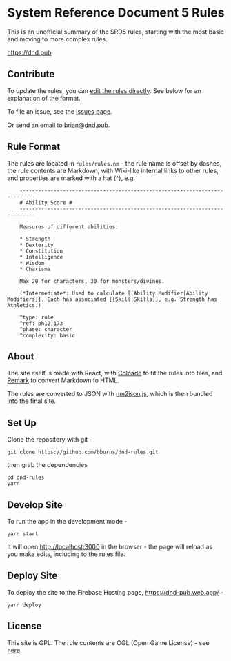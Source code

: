 # System Reference Document 5 Rules

This is an unofficial summary of the SRD5 rules, starting with the most basic and moving to more complex rules. 

https://dnd.pub


## Contribute

To update the rules, you can <a href="https://github.com/bburns/dnd-rules/edit/master/rules/rules.nm">edit the rules directly</a>. See below for an explanation of the format.

To file an issue, see the <a href="https://github.com/bburns/dnd-rules/issues">Issues page</a>.

Or send an email to <a href="mailto:brian@dnd.pub">brian@dnd.pub</a>.


## Rule Format

The rules are located in `rules/rules.nm` - the rule name is offset by dashes, the rule contents are Markdown, with Wiki-like internal links to other rules, and properties are marked with a hat (^), e.g. 

        ---------------------------------------------------------------------------
        # Ability Score #
        ---------------------------------------------------------------------------

        Measures of different abilities: 

        * Strength
        * Dexterity
        * Constitution
        * Intelligence
        * Wisdom
        * Charisma

        Max 20 for characters, 30 for monsters/divines. 

        (*Intermediate*: Used to calculate [[Ability Modifier|Ability Modifiers]]. Each has associated [[Skill|Skills]], e.g. Strength has Athletics.)

        ^type: rule
        ^ref: ph12,173
        ^phase: character
        ^complexity: basic


## About

The site itself is made with React, with <a href="https://github.com/desandro/colcade">Colcade</a> to fit the rules into tiles, and <a href="https://github.com/remarkjs/remark">Remark</a> to convert Markdown to HTML. 

The rules are converted to JSON with <a href="https://github.com/bburns/dnd-rules/blob/master/scripts/nm2json.js">nm2json.js</a>, which is then bundled into the final site.


## Set Up

Clone the repository with git - 

    git clone https://github.com/bburns/dnd-rules.git

then grab the dependencies

    cd dnd-rules
    yarn


## Develop Site

To run the app in the development mode - 

    yarn start

It will open [http://localhost:3000](http://localhost:3000) in the browser - the page will reload as you make edits, including to the rules file.


## Deploy Site

To deploy the site to the Firebase Hosting page, https://dnd-pub.web.app/ -

    yarn deploy


## License

This site is GPL. The rule contents are OGL (Open Game License) - see <a href="https://raw.githubusercontent.com/bburns/dnd-rules/master/OGL">here</a>.

